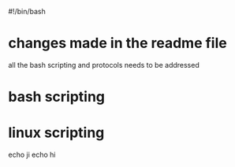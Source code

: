 #!/bin/bash

# changes made in the readme file
all the bash scripting and protocols needs to be addressed

# bash scripting

# linux scripting
 echo ji
 echo hi
